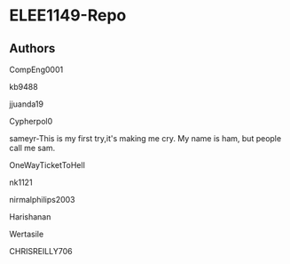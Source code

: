 # ELEE1149-Repo


## Authors
CompEng0001

kb9488

jjuanda19

Cypherpol0

sameyr-This is my first try,it's making me cry.
	My name is ham, but people call me sam.

OneWayTicketToHell

nk1121

nirmalphilips2003

Harishanan

Wertasile

CHRISREILLY706

